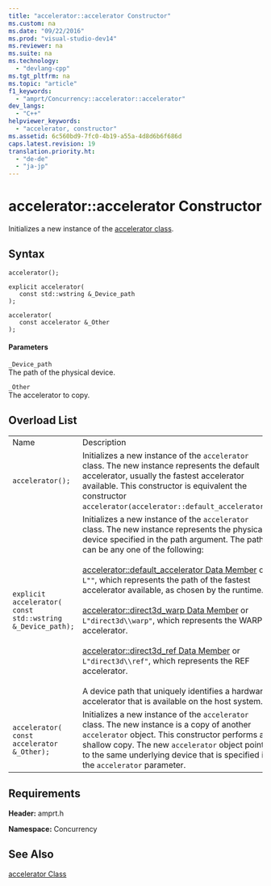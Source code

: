 ```yaml
---
title: "accelerator::accelerator Constructor"
ms.custom: na
ms.date: "09/22/2016"
ms.prod: "visual-studio-dev14"
ms.reviewer: na
ms.suite: na
ms.technology: 
  - "devlang-cpp"
ms.tgt_pltfrm: na
ms.topic: "article"
f1_keywords: 
  - "amprt/Concurrency::accelerator::accelerator"
dev_langs: 
  - "C++"
helpviewer_keywords: 
  - "accelerator, constructor"
ms.assetid: 6c560bd9-7fc0-4b19-a55a-4d8d6b6f686d
caps.latest.revision: 19
translation.priority.ht: 
  - "de-de"
  - "ja-jp"
---
```

# accelerator::accelerator Constructor
Initializes a new instance of the [accelerator class](../VS_csharp/accelerator-class.md).  
  
## Syntax  
  
```  
accelerator();  
  
explicit accelerator(  
   const std::wstring &_Device_path  
);  
  
accelerator(  
   const accelerator &_Other  
);  
```  
  
#### Parameters  
 `_Device_path`  
 The path of the physical device.  
  
 `_Other`  
 The accelerator to copy.  
  
## Overload List  
  
|||  
|-|-|  
|Name|Description|  
|`accelerator();`|Initializes a new instance of the `accelerator` class. The new instance represents the default accelerator, usually  the fastest accelerator available. This constructor is equivalent the constructor `accelerator(accelerator::default_accelerator)`.|  
|`explicit accelerator(    const std::wstring &_Device_path);`|Initializes a new instance of the `accelerator` class. The new instance represents the physical device specified in the path argument. The path can be any one of the following:<br /><br /> [accelerator::default_accelerator Data Member](../VS_csharp/accelerator--default_accelerator-data-member.md) or `L""`, which represents the path of the fastest accelerator available, as chosen by the runtime.<br /><br /> [accelerator::direct3d_warp Data Member](../VS_csharp/accelerator--direct3d_warp-data-member.md) or `L"direct3d\\warp"`, which represents the WARP accelerator.<br /><br /> [accelerator::direct3d_ref Data Member](../VS_csharp/accelerator--direct3d_ref-data-member.md) or `L"direct3d\\ref"`, which represents the REF accelerator.<br /><br /> A device path that uniquely identifies a hardware accelerator that is available on the host system.|  
|`accelerator(   const accelerator &_Other);`|Initializes a new instance of the `accelerator` class. The new instance is a copy of another `accelerator` object. This constructor performs a shallow copy. The new `accelerator` object points to the same underlying device that is specified in the `accelerator` parameter.|  
  
## Requirements  
 **Header:** amprt.h  
  
 **Namespace:** Concurrency  
  
## See Also  
 [accelerator Class](../VS_csharp/accelerator-class.md)